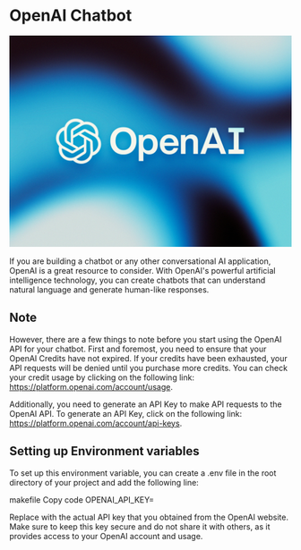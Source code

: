 # OpenAI Chatbot

![OpenAI Logo](./OpenAI.png)

If you are building a chatbot or any other conversational AI application, OpenAI is a great resource to consider. With OpenAI's powerful artificial intelligence technology, you can create chatbots that can understand natural language and generate human-like responses.

## Note

However, there are a few things to note before you start using the OpenAI API for your chatbot. First and foremost, you need to ensure that your OpenAI Credits have not expired. If your credits have been exhausted, your API requests will be denied until you purchase more credits. You can check your credit usage by clicking on the following link: https://platform.openai.com/account/usage.

Additionally, you need to generate an API Key to make API requests to the OpenAI API. To generate an API Key, click on the following link: https://platform.openai.com/account/api-keys.

## Setting up Environment variables

To set up this environment variable, you can create a .env file in the root directory of your project and add the following line:

makefile
Copy code
OPENAI_API_KEY=<your-api-key>

Replace <your-api-key> with the actual API key that you obtained from the OpenAI website. Make sure to keep this key secure and do not share it with others, as it provides access to your OpenAI account and usage.

